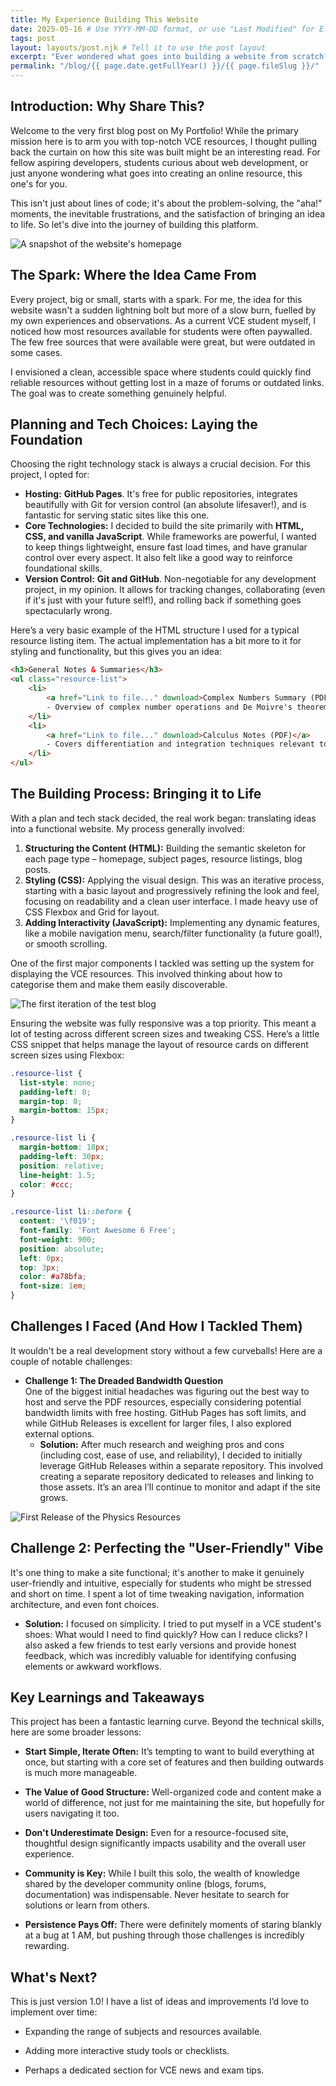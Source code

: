 ```yaml
---
title: My Experience Building This Website
date: 2025-05-16 # Use YYYY-MM-DD format, or use "Last Modified" for Eleventy to use file mod date
tags: post
layout: layouts/post.njk # Tell it to use the post layout
excerpt: "Ever wondered what goes into building a website from scratch? In my first blog post, I share the journey behind creating this VCE resource hub – from the initial idea and tech choices to the challenges faced and lessons learned along the way. Take a peek behind the scenes!"
permalink: "/blog/{{ page.date.getFullYear() }}/{{ page.fileSlug }}/"
---
```


## Introduction: Why Share This?

Welcome to the very first blog post on My Portfolio! While the primary mission here is to arm you with top-notch VCE resources, I thought pulling back the curtain on how this site was built might be an interesting read. For fellow aspiring developers, students curious about web development, or just anyone wondering what goes into creating an online resource, this one's for you.

This isn't just about lines of code; it's about the problem-solving, the "aha!" moments, the inevitable frustrations, and the satisfaction of bringing an idea to life. So let's dive into the journey of building this platform.

![A snapshot of the website's homepage](/images/blog/2025/05-16/welcome.png)

## The Spark: Where the Idea Came From

Every project, big or small, starts with a spark. For me, the idea for this website wasn't a sudden lightning bolt but more of a slow burn, fuelled by my own experiences and observations. As a current VCE student myself, I noticed how most resources available for students were often paywalled. The few free sources that were available were great, but were outdated in some cases.

I envisioned a clean, accessible space where students could quickly find reliable resources without getting lost in a maze of forums or outdated links. The goal was to create something genuinely helpful.

## Planning and Tech Choices: Laying the Foundation

Choosing the right technology stack is always a crucial decision. For this project, I opted for:

* **Hosting:** **GitHub Pages**. It's free for public repositories, integrates beautifully with Git for version control (an absolute lifesaver!), and is fantastic for serving static sites like this one.
* **Core Technologies:** I decided to build the site primarily with **HTML, CSS, and vanilla JavaScript**. While frameworks are powerful, I wanted to keep things lightweight, ensure fast load times, and have granular control over every aspect. It also felt like a good way to reinforce foundational skills.
* **Version Control:** **Git and GitHub**. Non-negotiable for any development project, in my opinion. It allows for tracking changes, collaborating (even if it's just with your future self!), and rolling back if something goes spectacularly wrong.

Here’s a very basic example of the HTML structure I used for a typical resource listing item. The actual implementation has a bit more to it for styling and functionality, but this gives you an idea:

```html
<h3>General Notes & Summaries</h3>
<ul class="resource-list">
    <li>
        <a href="Link to file..." download>Complex Numbers Summary (PDF)</a>
        - Overview of complex number operations and De Moivre's theorem.
    </li>
    <li>
        <a href="Link to file..." download>Calculus Notes (PDF)</a>
        - Covers differentiation and integration techniques relevant to Spec Maths.
    </li>
</ul>
```

## The Building Process: Bringing it to Life

With a plan and tech stack decided, the real work began: translating ideas into a functional website. My process generally involved:

1.  **Structuring the Content (HTML):** Building the semantic skeleton for each page type – homepage, subject pages, resource listings, blog posts.
2.  **Styling (CSS):** Applying the visual design. This was an iterative process, starting with a basic layout and progressively refining the look and feel, focusing on readability and a clean user interface. I made heavy use of CSS Flexbox and Grid for layout.
3.  **Adding Interactivity (JavaScript):** Implementing any dynamic features, like a mobile navigation menu, search/filter functionality (a future goal!), or smooth scrolling.

One of the first major components I tackled was setting up the system for displaying the VCE resources. This involved thinking about how to categorise them and make them easily discoverable.

![The first iteration of the test blog](/images/blog/2025/05-16/wip-blog.png)

Ensuring the website was fully responsive was a top priority. This meant a lot of testing across different screen sizes and tweaking CSS. Here’s a little CSS snippet that helps manage the layout of resource cards on different screen sizes using Flexbox:

```css
.resource-list {
  list-style: none;
  padding-left: 0;
  margin-top: 0;
  margin-bottom: 15px;
}

.resource-list li {
  margin-bottom: 18px;
  padding-left: 30px;
  position: relative;
  line-height: 1.5;
  color: #ccc;
}

.resource-list li::before {
  content: '\f019';
  font-family: 'Font Awesome 6 Free';
  font-weight: 900;
  position: absolute;
  left: 0px;
  top: 3px;
  color: #a78bfa;
  font-size: 1em;
}
```
## Challenges I Faced (And How I Tackled Them)
It wouldn't be a real development story without a few curveballs! Here are a couple of notable challenges:

- **Challenge 1: The Dreaded Bandwidth Question**  
One of the biggest initial headaches was figuring out the best way to host and serve the PDF resources, especially considering potential bandwidth limits with free hosting. GitHub Pages has soft limits, and while GitHub Releases is excellent for larger files, I also explored external options.  
    - **Solution:** After much research and weighing pros and cons (including cost, ease of use, and reliability), I decided to initially leverage GitHub Releases within a separate repository. This involved creating a separate repository dedicated to releases and linking to those assets. It’s an area I’ll continue to monitor and adapt if the site grows.

![First Release of the Physics Resources](/images/blog/2025/05-16/releases.png)

## Challenge 2: Perfecting the "User-Friendly" Vibe

It's one thing to make a site functional; it's another to make it genuinely user-friendly and intuitive, especially for students who might be stressed and short on time. I spent a lot of time tweaking navigation, information architecture, and even font choices.

- **Solution:** I focused on simplicity. I tried to put myself in a VCE student's shoes: What would I need to find quickly? How can I reduce clicks? I also asked a few friends to test early versions and provide honest feedback, which was incredibly valuable for identifying confusing elements or awkward workflows.

## Key Learnings and Takeaways

This project has been a fantastic learning curve. Beyond the technical skills, here are some broader lessons:

- **Start Simple, Iterate Often:** It’s tempting to want to build everything at once, but starting with a core set of features and then building outwards is much more manageable.

- **The Value of Good Structure:** Well-organized code and content make a world of difference, not just for me maintaining the site, but hopefully for users navigating it too.

- **Don't Underestimate Design:** Even for a resource-focused site, thoughtful design significantly impacts usability and the overall user experience.

- **Community is Key:** While I built this solo, the wealth of knowledge shared by the developer community online (blogs, forums, documentation) was indispensable. Never hesitate to search for solutions or learn from others.

- **Persistence Pays Off:** There were definitely moments of staring blankly at a bug at 1 AM, but pushing through those challenges is incredibly rewarding.

## What's Next?

This is just version 1.0! I have a list of ideas and improvements I’d love to implement over time:

- Expanding the range of subjects and resources available.

- Adding more interactive study tools or checklists.

- Perhaps a dedicated section for VCE news and exam tips.